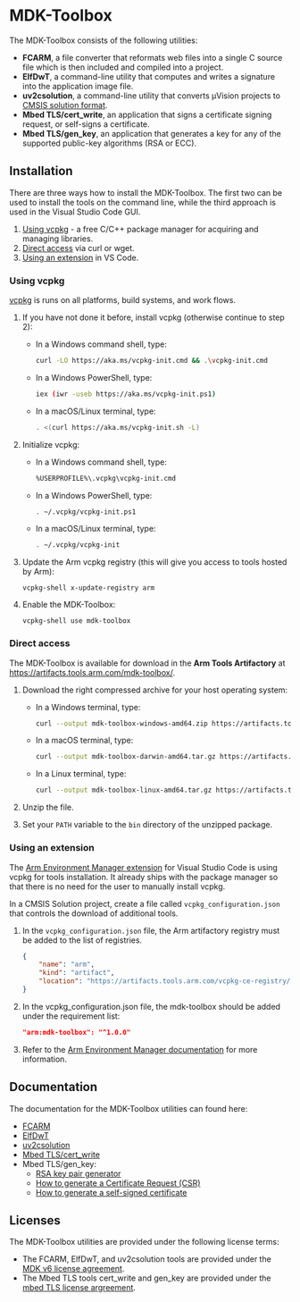 # MDK-Toolbox

The MDK-Toolbox consists of the following utilities:

- **FCARM**, a file converter that reformats web files into a single C source file which is then included and compiled into a project.
- **ElfDwT**, a command-line utility that computes and writes a signature into the application image file.
- **uv2csolution**, a command-line utility that converts µVision projects to [CMSIS solution format](https://github.com/Open-CMSIS-Pack/cmsis-toolbox/blob/main/docs/YML-Input-Format.md).
- **Mbed TLS/cert_write**, an application that signs a certificate signing request, or self-signs a certificate.
- **Mbed TLS/gen_key**, an application that generates a key for any of the supported public-key algorithms (RSA or ECC).

## Installation

There are three ways how to install the MDK-Toolbox. The first two can be used to install the tools on the command line,
while the third approach is used in the Visual Studio Code GUI.

1. [Using vcpkg](#using-vcpkg) - a free C/C++ package manager for acquiring and managing libraries.
2. [Direct access](#direct-access) via curl or wget.
3. [Using an extension](#using-an-extension) in VS Code.

### Using vcpkg

[vcpkg](https://vcpkg.io/en/index.html) is runs on all platforms, build systems, and work flows.

1. If you have not done it before, install vcpkg (otherwise continue to step 2):

   - In a Windows command shell, type:

     ```sh
     curl -LO https://aka.ms/vcpkg-init.cmd && .\vcpkg-init.cmd
     ```

   - In a Windows PowerShell, type:

     ```sh
     iex (iwr -useb https://aka.ms/vcpkg-init.ps1)
     ```

   - In a macOS/Linux terminal, type:

     ```sh
     . <(curl https://aka.ms/vcpkg-init.sh -L)
     ```

2. Initialize vcpkg:

   - In a Windows command shell, type:

     ```sh
     %USERPROFILE%\.vcpkg\vcpkg-init.cmd
     ```

   - In a Windows PowerShell, type:

     ```sh
     . ~/.vcpkg/vcpkg-init.ps1
     ```

   - In a macOS/Linux terminal, type:

     ```sh
     . ~/.vcpkg/vcpkg-init
     ```

3. Update the Arm vcpkg registry (this will give you access to tools hosted by Arm):

   ```shell
   vcpkg-shell x-update-registry arm
   ```

4. Enable the MDK-Toolbox:

   ```shell
   vcpkg-shell use mdk-toolbox
   ```

### Direct access

The MDK-Toolbox is available for download in the **Arm Tools Artifactory** at https://artifacts.tools.arm.com/mdk-toolbox/.

1. Download the right compressed archive for your host operating system:

   - In a Windows terminal, type:

     ```sh
     curl --output mdk-toolbox-windows-amd64.zip https://artifacts.tools.arm.com/mdk-toolbox/1.0.0/mdk-toolbox-windows-amd64.zip
     ```

   - In a macOS terminal, type:

     ```sh
     curl --output mdk-toolbox-darwin-amd64.tar.gz https://artifacts.tools.arm.com/mdk-toolbox/1.0.0/mdk-toolbox-darwin-amd64.tar.gz
     ```

   - In a Linux terminal, type:

     ```sh
     curl --output mdk-toolbox-linux-amd64.tar.gz https://artifacts.tools.arm.com/mdk-toolbox/1.0.0/mdk-toolbox-linux-amd64.tar.gz
     ```

2. Unzip the file.

3. Set your `PATH` variable to the `bin` directory of the unzipped package.

### Using an extension

The [Arm Environment Manager extension](https://marketplace.visualstudio.com/items?itemName=Arm.environment-manager) for Visual Studio Code is using vcpkg for tools installation. It already ships with the package manager so that there is no need for the user to manually install vcpkg.

In a CMSIS Solution project, create a file called `vcpkg_configuration.json` that controls the download of additional tools.

1. In the `vcpkg_configuration.json` file, the Arm artifactory registry must be added to the list of registries.

   ```json
   {
       "name": "arm",
       "kind": "artifact",
       "location": "https://artifacts.tools.arm.com/vcpkg-ce-registry/registry.zip"
   }
   ```

2. In the vcpkg_configuration.json file, the mdk-toolbox should be added under the requirement list:

   ```json
   "arm:mdk-toolbox": "^1.0.0"
   ```

3. Refer to the [Arm Environment Manager documentation](https://marketplace.visualstudio.com/items?itemName=Arm.environment-manager) for more information.

## Documentation

The documentation for the MDK-Toolbox utilities can found here:

- [FCARM](https://developer.arm.com/documentation/101407/latest/Appendix/H--File-Converter-FCARM)
- [ElfDwT](https://developer.arm.com/documentation/101407/latest/Utilities/Signature-Creator-for-NXP-Cortex-M-Devices)
- [uv2csolution](https://learn.arm.com/learning-paths/microcontrollers/uvprojx-conversion/how-to-2/)
- [Mbed TLS/cert_write](https://mbed-tls.readthedocs.io/en/latest/kb/how-to/generate-a-self-signed-certificate/#command-to-generate-a-self-signed-certificate)
- Mbed TLS/gen_key:
  - [RSA key pair generator](https://mbed-tls.readthedocs.io/en/latest/kb/cryptography/rsa-key-pair-generator/)
  - [How to generate a Certificate Request (CSR)](https://mbed-tls.readthedocs.io/en/latest/kb/how-to/generate-a-certificate-request-csr/)
  - [How to generate a self-signed certificate](https://mbed-tls.readthedocs.io/en/latest/kb/how-to/generate-a-self-signed-certificate/)

## Licenses

The MDK-Toolbox utilities are provided under the following license terms:

- The FCARM, ElfDwT, and uv2csolution tools are provided under the [MDK v6 license agreement](https://www.keil.arm.com/license-agreement/).
- The Mbed TLS tools cert_write and gen_key are provided under the [mbed TLS license argreement](https://github.com/Mbed-TLS/mbedtls/blob/development/LICENSE).
